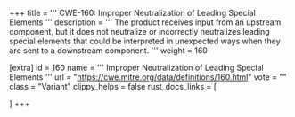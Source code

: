 +++
title = '''
CWE-160: Improper Neutralization of Leading Special Elements
'''
description	= '''
The product receives input from an upstream component, but it does not neutralize or incorrectly neutralizes leading special elements that could be interpreted in unexpected ways when they are sent to a downstream component.
'''
weight = 160

[extra]
id = 160
name = '''
Improper Neutralization of Leading Special Elements
'''
url = "https://cwe.mitre.org/data/definitions/160.html"
vote = ""
class = "Variant"
clippy_helps = false
rust_docs_links = [
	
]
+++
